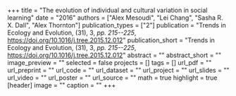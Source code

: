 +++
title = "The evolution of individual and cultural variation in social learning"
date = "2016"
authors = ["Alex Mesoudi", "Lei Chang", "Sasha R. X. Dall", "Alex Thornton"]
publication_types = ["2"]
publication = "Trends in Ecology and Evolution, (31), 3, _pp. 215--225_, https://doi.org/10.1016/j.tree.2015.12.012"
publication_short = "Trends in Ecology and Evolution, (31), 3, _pp. 215--225_, https://doi.org/10.1016/j.tree.2015.12.012"
abstract = ""
abstract_short = ""
image_preview = ""
selected = false
projects = []
tags = []
url_pdf = ""
url_preprint = ""
url_code = ""
url_dataset = ""
url_project = ""
url_slides = ""
url_video = ""
url_poster = ""
url_source = ""
math = true
highlight = true
[header]
image = ""
caption = ""
+++
